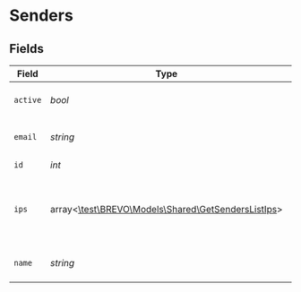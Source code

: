 # Senders


## Fields

| Field                                                                                           | Type                                                                                            | Required                                                                                        | Description                                                                                     | Example                                                                                         |
| ----------------------------------------------------------------------------------------------- | ----------------------------------------------------------------------------------------------- | ----------------------------------------------------------------------------------------------- | ----------------------------------------------------------------------------------------------- | ----------------------------------------------------------------------------------------------- |
| `active`                                                                                        | *bool*                                                                                          | :heavy_check_mark:                                                                              | Status of sender (true=activated, false=deactivated)                                            | false                                                                                           |
| `email`                                                                                         | *string*                                                                                        | :heavy_check_mark:                                                                              | From Email associated to the sender                                                             | marketing@mycompany.com                                                                         |
| `id`                                                                                            | *int*                                                                                           | :heavy_check_mark:                                                                              | Id of the sender                                                                                | 0                                                                                               |
| `ips`                                                                                           | array<[\test\BREVO\Models\Shared\GetSendersListIps](../../Models/Shared/GetSendersListIps.md)>  | :heavy_minus_sign:                                                                              | List of dedicated IP(s) available in the account. This data is displayed only for dedicated IPs |                                                                                                 |
| `name`                                                                                          | *string*                                                                                        | :heavy_check_mark:                                                                              | From Name associated to the sender                                                              | Marketing                                                                                       |